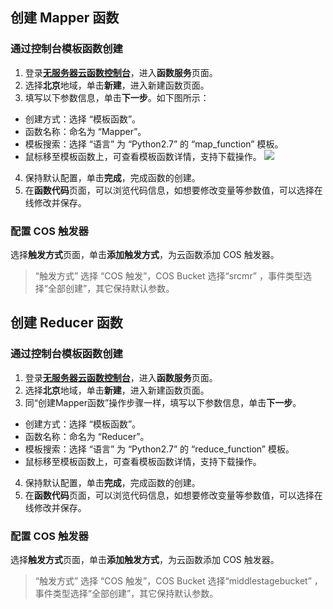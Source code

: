 ## 创建 Mapper 函数

### 通过控制台模板函数创建

1. 登录[**无服务器云函数控制台**](https://console.cloud.tencent.com/scf/list?rid=8&ns=default)，进入**函数服务**页面。
2. 选择**北京**地域，单击**新建**，进入新建函数页面。
3. 填写以下参数信息，单击**下一步**。如下图所示：
 - 创建方式：选择 “模板函数”。
 - 函数名称：命名为 “Mapper”。
 - 模板搜索：选择 “语言” 为 “Python2.7” 的 “map_function” 模板。
 - 鼠标移至模板函数上，可查看模板函数详情，支持下载操作。
 ![](https://main.qcloudimg.com/raw/acda22879449eb0998dbc01bd1851941.jpg) 
4. 保持默认配置，单击**完成**，完成函数的创建。
5. 在**函数代码**页面，可以浏览代码信息，如想要修改变量等参数值，可以选择在线修改并保存。

### 配置 COS 触发器

选择**触发方式**页面，单击**添加触发方式**，为云函数添加 COS 触发器。  
> “触发方式” 选择 “COS 触发”，COS Bucket 选择“srcmr” ，事件类型选择“全部创建”，其它保持默认参数。

## 创建 Reducer 函数

### 通过控制台模板函数创建

1. 登录[**无服务器云函数控制台**](https://console.cloud.tencent.com/scf/list?rid=8&ns=default)，进入**函数服务**页面。
2. 选择**北京**地域，单击**新建**，进入新建函数页面。
3. 同“创建Mapper函数”操作步骤一样，填写以下参数信息，单击**下一步**。
 - 创建方式：选择 “模板函数”。
 - 函数名称：命名为 “Reducer”。
 - 模板搜索：选择 “语言” 为 “Python2.7” 的 “reduce_function” 模板。
 - 鼠标移至模板函数上，可查看模板函数详情，支持下载操作。
4. 保持默认配置，单击**完成**，完成函数的创建。
5. 在**函数代码**页面，可以浏览代码信息，如想要修改变量等参数值，可以选择在线修改并保存。

### 配置 COS 触发器

选择**触发方式**页面，单击**添加触发方式**，为云函数添加 COS 触发器。  
> “触发方式” 选择 “COS 触发”，COS Bucket 选择“middlestagebucket” ，事件类型选择“全部创建”，其它保持默认参数。